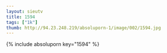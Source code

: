 ```yaml
--- 
layout: sieutv
title: 1594
tags: ["1k"]
thumb: http://94.23.248.219/absoluporn-1/image/002/1594.jpg
---
```

{% include absoluporn key="1594" %} 

